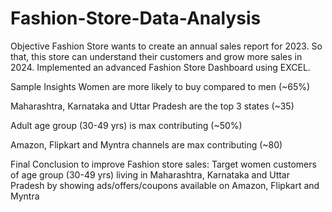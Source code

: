 # Fashion-Store-Data-Analysis
Objective
Fashion Store wants to create an annual sales report for 2023. So that, this store can understand their customers and grow more sales in 2024. Implemented an advanced Fashion Store Dashboard using EXCEL.

Sample Insights
Women are more likely to buy compared to men (~65%)

Maharashtra, Karnataka and Uttar Pradesh are the top 3 states (~35)

Adult age group (30-49 yrs) is max contributing (~50%)

Amazon, Flipkart and Myntra channels are max contributing (~80)

Final Conclusion to improve Fashion store sales:
Target women customers of age group (30-49 yrs) living in Maharashtra, Karnataka and Uttar Pradesh by showing ads/offers/coupons available on Amazon, Flipkart and Myntra
